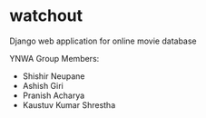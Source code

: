 # watchout
Django web application for online movie database

YNWA Group Members:
  - Shishir Neupane
  - Ashish Giri
  - Pranish Acharya
  - Kaustuv Kumar Shrestha
